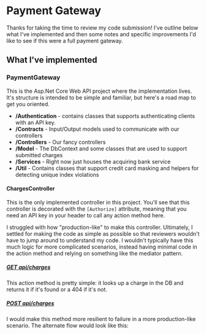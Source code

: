 
# Payment Gateway
Thanks for taking the time to review my code submission! I've outline below what I've implemented and then some notes and specific improvements I'd like to see if this were a full payment gateway.

## What I've implemented

### PaymentGateway
This is the Asp.Net Core Web API project where the implementation lives. It's structure is intended to be simple and familiar, but here's a road map to get you oriented.

- **/Authentication** - contains classes that supports authenticating clients with an API key.
- **/Contracts** - Input/Output models used to communicate with our controllers
- **/Controllers** - Our fancy controllers
- **/Model** - The DbContext and some classes that are used to support submitted charges
- **/Services** - Right now just houses the acquiring bank service
- **/Util** - Contains classes that support credit card masking and helpers for detecting unique index violations

#### ChargesController
This is the only implemented controller in this project. You'll see that this controller is decorated with the `[Authorize]` attribute, meaning that you need an API key in your header to call any action method here.

I struggled with how "production-like" to make this controller. Ultimately, I settled for making the code as simple as possible so that reviewers wouldn't have to jump around to understand my code. I wouldn't typically have this much logic for more complicated scenarios, instead having minimal code in the action method and relying on something like the mediator pattern.

##### [GET api/charges](https://github.com/michaelnero/PaymentGateway/blob/7c13466e0d208ba7b9545245d081adb80d272d59/PaymentGateway/Controllers/ChargesController.cs#L34)
This action method is pretty simple: it looks up a charge in the DB and returns it if it's found or a 404 if it's not.

##### [POST api/charges](https://github.com/michaelnero/PaymentGateway/blob/7c13466e0d208ba7b9545245d081adb80d272d59/PaymentGateway/Controllers/ChargesController.cs#L51)
I would make this method more resilient to failure in a more production-like scenario. The alternate flow would look like this:
